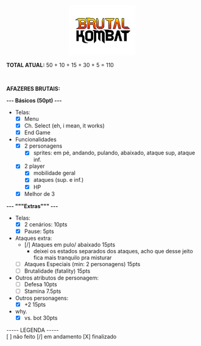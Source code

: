 <p align ="center">
<img src= "./sprites/menu/titulo/title_00.png" >
</p>

**TOTAL ATUAL:** 50 + 10 + 15 + 30 + 5 = 110
<!-- 
    tirei 90, entreguei com um errinho no bot :(
    mas afinal, oq q tu ta fazendo aqui, curioso?
--->
</br>

**AFAZERES BRUTAIS:**

**--- Básicos (50pt) ---**
- Telas:
    - [X] Menu
    - [X] Ch. Select (eh, i mean, it works)
    - [X] End Game
    
- Funcionalidades
    - [X] 2 personagens 
        - [X] sprites: em pé, andando, pulando, abaixado, ataque sup, ataque inf.
    - [X] 2 player 
        - [X] mobilidade geral
        - [X] ataques (sup. e inf.)
        - [X] HP
    - [X] Melhor de 3
    
**--- """Extras""" ---**
- Telas:
    - [X] 2 cenários:                                  10pts
    - [X] Pause:                                       5pts
    
- Ataques extra:
    - [/] Ataques em pulo/ abaixado                   15pts
        - deixei os estados separados dos ataques, acho que desse jeito 
        fica mais tranquilo pra misturar 
    - [ ] Ataques Especiais (min: 2 personagens)      15pts
    - [ ] Brutalidade (fatality)                      15pts
    
- Outros atributos de personagem:
    - [ ] Defesa                                      10pts
    - [ ] Stamina                                     7.5pts
    
- Outros personagens:
    - [X] +2                                          15pts

- why.
    - [X] vs. bot                                     30pts
    
----- LEGENDA -----
</br>
[ ] não feito
[/] em andamento
[X] finalizado
